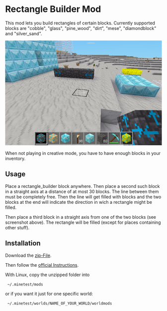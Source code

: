 # Rectangle Builder Mod

This mod lets you build rectangles of certain blocks.
Currently supported blocks are 
"cobble", "glass", "pine_wood", "dirt", "mese", "diamondblock" and "silver_sand".

![Screenshot of mod in action](screenshot.png)

When not playing in creative mode, you have to have enough blocks in your inventory.

## Usage
Place a rectangle_builder block anywhere. Then place
a second such block in a straight axis at a distance of at most 30 blocks. The line between them must be completely free. Then the line will get filled with blocks and the two blocks at the end will indicate the direction in wich a rectangle might be filled.

Then place a third block in a straight axis from one of the two blocks (see screenshot above). The rectangle will be filled (except for places containing other stuff).

## Installation

Download the [zip-File](https://github.com/ivo-bloechliger/luanti_rectangle_builder/raw/refs/heads/main/rectangle_builder.zip).

Then follow the [official Instructions](https://wiki.minetest.net/Installing_Mods).

With Linux, copy the unzipped folder into 

     ~/.minetest/mods

or if you want it just for one specific world:

     ~/.minetest/worlds/NAME_OF_YOUR_WORLD/worldmods

